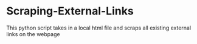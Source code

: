 # Scraping-External-Links
This python script takes in a local html file and scraps all existing external links on the webpage
